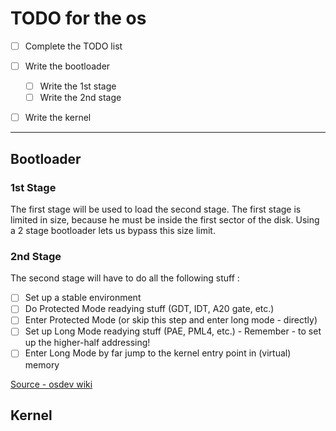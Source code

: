 # TODO for the os

- [ ] Complete the TODO list 
- [ ] Write the bootloader
  - [ ] Write the 1st stage
  - [ ] Write the 2nd stage
- [ ] Write the kernel


---

## Bootloader

### 1st Stage
The first stage will be used to load the second stage. The first stage is limited in size, because he must be inside the first sector of the disk. Using a 2 stage bootloader lets us bypass this size limit.

### 2nd Stage
The second stage will have to do all the following stuff : 

- [ ] Set up a stable environment
- [ ] Do Protected Mode readying stuff (GDT, IDT, A20 gate, etc.)
- [ ] Enter Protected Mode (or skip this step and enter long mode - directly)
- [ ] Set up Long Mode readying stuff (PAE, PML4, etc.) - Remember - to set up the higher-half addressing!
- [ ] Enter Long Mode by far jump to the kernel entry point in (virtual) memory 

[Source - osdev wiki](https://wiki.osdev.org/Creating_a_64-bit_kernel#With_your_own_boot_loader)

## Kernel